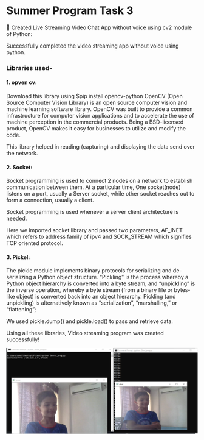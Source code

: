 # Summer Program Task 3

📌 Created Live Streaming Video Chat App without voice using cv2 module of Python: 

Successfully completed the video streaming app without voice using python.

### Libraries used- 
#### 1. opven cv:
Download this library using $pip install opencv-python
OpenCV (Open Source Computer Vision Library) is an open source computer vision and machine learning software library. OpenCV was built to provide a common infrastructure for computer vision applications and to accelerate the use of machine perception in the commercial products. Being a BSD-licensed product, OpenCV makes it easy for businesses to utilize and modify the code.
		
This library helped in reading (capturing) and displaying the data send over the network. 

#### 2. Socket:
Socket programming is used to connect 2 nodes on a network to establish communication between them. At a particular time, One socket(node) listens on a port, usually a Server socket, while other socket reaches out to form a connection,  usually a client. 

Socket programming is used whenever a server client architecture is needed.

Here we imported socket library and passed two parameters, AF_INET which refers to address family of ipv4 and SOCK_STREAM  which signifies TCP oriented protocol.

#### 3. Pickel:
The pickle module implements binary protocols for serializing and de-serializing a Python object structure. “Pickling” is the process whereby a Python object hierarchy is converted into a byte stream, and “unpickling” is the inverse operation, whereby a byte stream (from a binary file or bytes-like object) is converted back into an object hierarchy. Pickling (and unpickling) is alternatively known as “serialization”, “marshalling,” or “flattening”;

We used pickle.dump() and pickle.load() to pass and retrieve data.

Using all these libraries, Video streaming program was created successfully!

![demo img](/img1.png)
